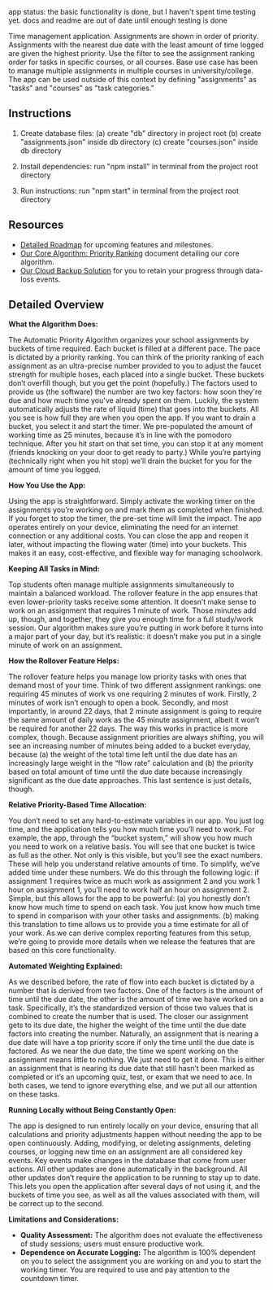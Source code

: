app status: the basic functionality is done, but I haven't spent time testing yet. docs and readme are out of date until enough testing is done 

Time management application. Assignments are shown in order of priority. Assignments with the nearest due date with the least amount of time logged are given the highest priority. Use the filter to see the assignment ranking order for tasks in specific courses, or all courses. Base use case has been to manage multiple assignments in multiple courses in university/college. The app can be used outside of this context by defining "assignments" as "tasks" and "courses" as "task categories."

## Instructions

1. Create database files: (a) create "db" directory in project root (b) create "assignments.json" inside db directory (c) create "courses.json" inside db directory

2. Install dependencies: run "npm install" in terminal from the project root directory

3. Run instructions: run "npm start" in terminal from the project root directory

## Resources

- [Detailed Roadmap](ROADMAP.md) for upcoming features and milestones.
- [Our Core Algorithm: Priority Ranking](https://github.com/dontbothercaffeinated/time_management/wiki/Our-Core-Algorithm:-Priority-Ranking) document detailing our core algorithm.
- [Our Cloud Backup Solution](https://github.com/dontbothercaffeinated/time_management/wiki/Cloud-Backup) for you to retain your progress through data-loss events.

## Detailed Overview

**What the Algorithm Does:**

The Automatic Priority Algorithm organizes your school assignments by buckets of time required. Each bucket is filled at a different pace. The pace is dictated by a priority ranking. You can think of the priority ranking of each assignment as an ultra-precise number provided to you to adjust the faucet strength for multiple hoses, each placed into a single bucket. These buckets don’t overfill though, but you get the point (hopefully.) The factors used to provide us (the software) the number are two key factors: how soon they're due and how much time you've already spent on them. Luckily, the system automatically adjusts the rate of liquid (time) that goes into the buckets. All you see is how full they are when you open the app. If you want to drain a bucket, you select it and start the timer. We pre-populated the amount of working time as 25 minutes, because it’s in line with the pomodoro technique. After you hit start on that set time, you can stop it at any moment (friends knocking on your door to get ready to party.) While you’re partying (technically right when you hit stop) we’ll drain the bucket for you for the amount of time you logged.

**How You Use the App:**

Using the app is straightforward. Simply activate the working timer on the assignments you’re working on and mark them as completed when finished. If you forget to stop the timer, the pre-set time will limit the impact. The app operates entirely on your device, eliminating the need for an internet connection or any additional costs. You can close the app and reopen it later, without impacting the flowing water (time) into your buckets. This makes it an easy, cost-effective, and flexible way for managing schoolwork.

**Keeping All Tasks in Mind:**

Top students often manage multiple assignments simultaneously to maintain a balanced workload. The rollover feature in the app ensures that even lower-priority tasks receive some attention. It doesn’t make sense to work on an assignment that requires 1 minute of work. Those minutes add up, though, and together, they give you enough time for a full study/work session. Our algorithm makes sure you’re putting in work before it turns into a major part of your day, but it’s realistic: it doesn’t make you put in a single minute of work on an assignment.

**How the Rollover Feature Helps:**

The rollover feature helps you manage low priority tasks with ones that demand most of your time. Think of two different assignment rankings: one requiring 45 minutes of work vs one requiring 2 minutes of work. Firstly, 2 minutes of work isn’t enough to open a book. Secondly, and most importantly, in around 22 days, that 2 minute assignment is going to require the same amount of daily work as the 45 minute assignment, albeit it won’t be required for another 22 days. The way this works in practice is more complex, though. Because assignment priorities are always shifting, you will see an increasing number of minutes being added to a bucket everyday, because (a) the weight of the total time left until the due date has an increasingly large weight in the “flow rate” calculation and (b) the priority based on total amount of time until the due date because increasingly significant as the due date approaches. This last sentence is just details, though.

**Relative Priority-Based Time Allocation:**

You don’t need to set any hard-to-estimate variables in our app. You just log time, and the application tells you how much time you’ll need to work. For example, the app, through the “bucket system,” will show you how much you need to work on a relative basis. You will see that one bucket is twice as full as the other. Not only is this visible, but you’ll see the exact numbers. These will help you understand relative amounts of time. To simplify, we’ve added time under these numbers. We do this through the following logic: if assignment 1 requires twice as much work as assignment 2 and you work 1 hour on assignment 1, you’ll need to work half an hour on assignment 2. Simple, but this allows for the app to be powerful: (a) you honestly don’t know how much time to spend on each task. You just know how much time to spend in comparison with your other tasks and assignments. (b) making this translation to time allows us to provide you a time estimate for all of your work. As we can derive complex reporting features from this setup, we’re going to provide more details when we release the features that are based on this core functionality.

**Automated Weighting Explained:**

As we described before, the rate of flow into each bucket is dictated by a number that is derived from two factors. One of the factors is the amount of time until the due date, the other is the amount of time we have worked on a task. Specifically, it’s the standardized version of those two values that is combined to create the number that is used. The closer our assignment gets to its due date, the higher the weight of the time until the due date factors into creating the number. Naturally, an assignment that is nearing a due date will have a top priority score if only the time until the due date is factored. As we near the due date, the time we spent working on the assignment means little to nothing. We just need to get it done. This is either an assignment that is nearing its due date that still hasn’t been marked as completed or it’s an upcoming quiz, test, or exam that we need to ace. In both cases, we tend to ignore everything else, and we put all our attention on these tasks. 

**Running Locally without Being Constantly Open:**

The app is designed to run entirely locally on your device, ensuring that all calculations and priority adjustments happen without needing the app to be open continuously. Adding, modifying, or deleting assignments, deleting courses, or logging new time on an assignment are all considered key events. Key events make changes in the database that come from user actions. All other updates are done automatically in the background. All other updates don’t require the application to be running to stay up to date. This lets you open the application after several days of not using it, and the buckets of time you see, as well as all the values associated with them, will be correct up to the second. 

**Limitations and Considerations:**

  - **Quality Assessment:** The algorithm does not evaluate the effectiveness of study sessions; users must ensure productive work.
  - **Dependence on Accurate Logging:** The algorithm is 100% dependent on you to select the assignment you are working on and you to start the working timer. You are required to use and pay attention to the countdown timer. 

